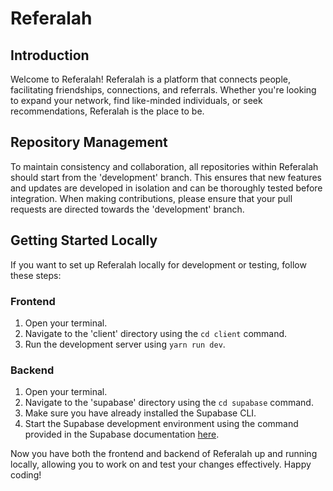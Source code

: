# Referalah

## Introduction

Welcome to Referalah! Referalah is a platform that connects people, facilitating friendships, connections, and referrals. Whether you're looking to expand your network, find like-minded individuals, or seek recommendations, Referalah is the place to be.

## Repository Management

To maintain consistency and collaboration, all repositories within Referalah should start from the 'development' branch. This ensures that new features and updates are developed in isolation and can be thoroughly tested before integration. When making contributions, please ensure that your pull requests are directed towards the 'development' branch.

## Getting Started Locally

If you want to set up Referalah locally for development or testing, follow these steps:

### Frontend

1.  Open your terminal.
2.  Navigate to the 'client' directory using the `cd client` command.
3.  Run the development server using `yarn run dev`.

### Backend

1.  Open your terminal.
2.  Navigate to the 'supabase' directory using the `cd supabase` command.
3.  Make sure you have already installed the Supabase CLI.
4.  Start the Supabase development environment using the command provided in the Supabase documentation [here](https://supabase.com/docs/guides/cli/local-development).

Now you have both the frontend and backend of Referalah up and running locally, allowing you to work on and test your changes effectively. Happy coding!

